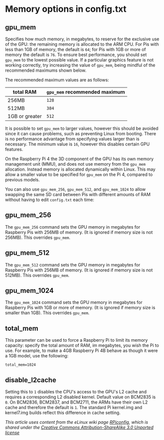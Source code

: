 # Memory options in config.txt

## gpu_mem

Specifies how much memory, in megabytes, to reserve for the exclusive use of the GPU: the remaining memory is allocated to the ARM CPU. For Pis with less than 1GB of memory, the default is `64`; for Pis with 1GB or more of memory the default is `76`. To ensure best performance, you should set `gpu_mem` to the lowest possible value. If a particular graphics feature is not working correctly, try increasing the value of `gpu_mem`, being mindful of the recommended maximums shown below.

The recommended maximum values are as follows:

| total RAM | `gpu_mem` recommended maximum |
|-----------|-------------------------------|
| 256MB     | `128`                         |
| 512MB     | `384`                         |
| 1GB or greater | `512`                    |

It is possible to set `gpu_mem` to larger values, however this should be avoided since it can cause problems, such as preventing Linux from booting. There is no performance advantage from specifying values larger than is necessary. The minimum value is `16`, however this disables certain GPU features.

On the Raspberry Pi 4 the 3D component of the GPU has its own memory management unit (MMU), and does not use memory from the `gpu_mem` allocation. Instead memory is allocated dynamically within Linux. This may allow a smaller value to be specified for `gpu_mem` on the Pi 4, compared to previous models.

You can also use `gpu_mem_256`, `gpu_mem_512`, and `gpu_mem_1024` to allow swapping the same SD card between Pis with different amounts of RAM without having to edit `config.txt` each time:

## gpu_mem_256

The `gpu_mem_256` command sets the GPU memory in megabytes for Raspberry Pis with 256MB of memory. (It is ignored if memory size is not 256MB). This overrides `gpu_mem`.

## gpu_mem_512

The `gpu_mem_512` command sets the GPU memory in megabytes for Raspberry Pis with 256MB of memory. (It is ignored if memory size is not 512MB). This overrides `gpu_mem`.

## gpu_mem_1024

The `gpu_mem_1024` command sets the GPU memory in megabytes for Raspberry Pis with 1GB or more of memory. (It is ignored if memory size is smaller than 1GB). This overrides `gpu_mem`.

## total_mem

This parameter can be used to force a Raspberry Pi to limit its memory capacity: specify the total amount of RAM, im megabytes, you wish the Pi to use. For example, to make a 4GB Raspberry Pi 4B behave as though it were a 1GB model, use the following:

```
total_mem=1024
```

## disable_l2cache

Setting this to `1` disables the CPU's access to the GPU's L2 cache and requires a corresponding L2 disabled kernel. Default value on BCM2835 is `0`. On BCM2836, BCM2837, and BCM2711, the ARMs have their own L2 cache and therefore the default is `1`. The standard Pi kernel.img and kernel7.img builds reflect this difference in cache setting.

*This article uses content from the eLinux wiki page [RPiconfig](http://elinux.org/RPiconfig), which is shared under the [Creative Commons Attribution-ShareAlike 3.0 Unported license](http://creativecommons.org/licenses/by-sa/3.0/)*
